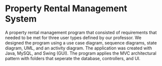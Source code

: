 # Property Rental Management System
A property rental management program that consisted of requirements that needed to be met for three user types defined by our professor. We
designed the program using a use case diagram, sequence diagrams, state diagram, UML, and an activity diagram. The application was created with 
Java, MySQL, and Swing (GUI). The program applies the MVC architectural pattern with folders that seperate the database, controllers, and UI.
